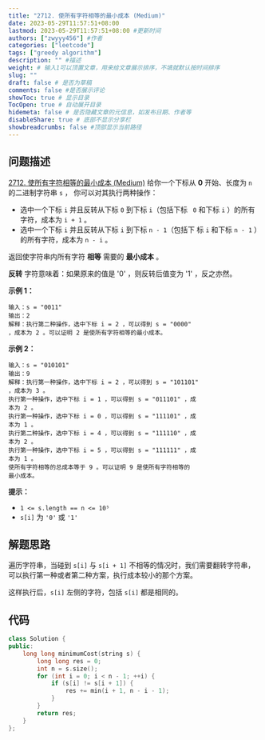 ```yaml
---
title: "2712. 使所有字符相等的最小成本 (Medium)"
date: 2023-05-29T11:57:51+08:00
lastmod: 2023-05-29T11:57:51+08:00 #更新时间
authors: ["zwyyy456"] #作者
categories: ["leetcode"]
tags: ["greedy algorithm"]
description: "" #描述
weight: # 输入1可以顶置文章，用来给文章展示排序，不填就默认按时间排序
slug: ""
draft: false # 是否为草稿
comments: false #是否展示评论
showToc: true # 显示目录
TocOpen: true # 自动展开目录
hidemeta: false # 是否隐藏文章的元信息，如发布日期、作者等
disableShare: true # 底部不显示分享栏
showbreadcrumbs: false #顶部显示当前路径
---
```

## 问题描述
[2712. 使所有字符相等的最小成本 (Medium)](https://leetcode.cn/problems/minimum-cost-to-make-all-characters-equal/)
给你一个下标从 **0** 开始、长度为 `n` 的二进制字符串 `s` ，
你可以对其执行两种操作：

- 选中一个下标 `i` 并且反转从下标 `0` 到下标 `i`（包括下标 `
0` 和下标 `i` ）的所有字符，成本为 `i + 1` 。
- 选中一个下标 `i` 并且反转从下标 `i` 到下标 `n - 1`（包括下
标 `i` 和下标 `n - 1` ）的所有字符，成本为 `n - i` 。

返回使字符串内所有字符 **相等** 需要的 **最小成本** 。

**反转** 字符意味着：如果原来的值是 '0' ，则反转后值变为 '1'
，反之亦然。

**示例 1：**

```
输入：s = "0011"
输出：2
解释：执行第二种操作，选中下标 i = 2 ，可以得到 s = "0000" 
，成本为 2 。可以证明 2 是使所有字符相等的最小成本。

```

**示例 2：**

```
输入：s = "010101"
输出：9
解释：执行第一种操作，选中下标 i = 2 ，可以得到 s = "101101"
，成本为 3 。
执行第一种操作，选中下标 i = 1 ，可以得到 s = "011101" ，成
本为 2 。
执行第一种操作，选中下标 i = 0 ，可以得到 s = "111101" ，成
本为 1 。
执行第二种操作，选中下标 i = 4 ，可以得到 s = "111110" ，成
本为 2 。
执行第一种操作，选中下标 i = 5 ，可以得到 s = "111111" ，成
本为 1 。
使所有字符相等的总成本等于 9 。可以证明 9 是使所有字符相等的
最小成本。
```

**提示：**

- `1 <= s.length == n <= 10⁵`
- `s[i]` 为 `'0'` 或 `'1'`

## 解题思路
遍历字符串，当碰到 `s[i]` 与 `s[i + 1]` 不相等的情况时，我们需要翻转字符串，可以执行第一种或者第二种方案，执行成本较小的那个方案。

这样执行后，`s[i]` 左侧的字符，包括 `s[i]` 都是相同的。

## 代码
```cpp
class Solution {
public:
    long long minimumCost(string s) {
    	long long res = 0;
    	int n = s.size();
    	for (int i = 0; i < n - 1; ++i) {
    		if (s[i] != s[i + 1]) {
    			res += min(i + 1, n - i - 1);
    		}
    	}
        return res;
    }
};
```